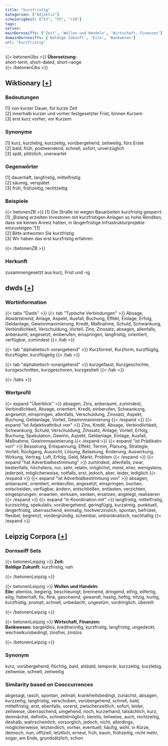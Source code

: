 ```yaml
---
title: "kurzfristig"
kategorien: ["Adjektiv"]
schwierigkeit: ["k3", "h5", "r10"]
tags:
series:
mainDornseiffs: ['Zeit', 'Wollen und Handeln', 'Wirtschaft, Finanzen']
domainDornseiffs: ['Baldige Zukunft', 'Eile', 'Bankwesen']
url: "kurzfristig"
---
```


{{< betonenÜbs >}}
**Übersetzung:**  
short-term, short-dated, short-range  
{{< /betonenÜbs >}}

## Wiktionary [[+](https://de.wiktionary.org/wiki/kurzfristig)]

### Bedeutungen
[1] von kurzer Dauer, für kurze Zeit  
[2] innerhalb kurzer und vorher festgesetzter Frist, binnen Kurzem  
[3] erst kurz vorher, vor Kurzem  

### Synonyme
[1] kurz, kurzlebig, kurzzeitig, vorübergehend, zeitweilig, fürs Erste  
[2] bald, früh, postwendend, schnell, sofort, unverzüglich  
[3] spät, plötzlich, unerwartet  

### Gegenwörter
[1] dauerhaft, langfristig, mittelfristig  
[2] säumig, verspätet  
[3] früh, frühzeitig, rechtzeitig  

### Beispiele
{{< betonenZB >}}
[1] Die Straße ist wegen Bauarbeiten kurzfristig gesperrt.  
[1] „Bislang erzielten Investoren mit kurzfristigen Anlagen so hohe Renditen, dass sie keinen Anreiz hatten, in längerfristige Infrastrukturprojekte einzusteigen.“[1]  
[2] Bitte antworten Sie kurzfristig.  
[3] Wir haben das erst kurzfristig erfahren.  

{{< /betonenZB >}}
### Herkunft
zusammengesetzt aus kurz, Frist und -ig  



## dwds [[+](https://www.dwds.de/wb/kurzfristig)]

### Wortinformation
{{< tabs "Dwds" >}}
{{< tab "Typische Verbindungen" >}}
Absage, Abwärtstrend, Anlage, Aspekt, Ausfall, Buchung, Effekt, Einlage, Erfolg, Geldanlage, Gewinnmaximierung, Kredit, Maßnahme, Schuld, Schwankung, Verbindlichkeit, Verschuldung, Vorteil, Zins, Zinssatz, absagen, allenfalls, anberaumt, angesetzt, einberufen, einspringen, langfristig, orientiert, verfügbar, zumindest
{{< /tab >}}

{{< tab "alphabetisch vorangehend" >}}
Kurzformel, Kurzform, kurzflüglig, Kurzflügler, kurzflügelig
{{< /tab >}}

{{< tab "alphabetisch vorangehend" >}}
kurzgefasst, Kurzgeschichte, kurzgeschnitten, kurzgeschoren, kurzgestielt
{{< /tab >}}

{{< /tabs >}}

### Wortprofil
{{< expand "Überblick" >}} absagen, Zins, anberaumt, zumindest, Verbindlichkeit, Absage, orientiert, Kredit, einberufen, Schwankung, angesetzt, einspringen, allenfalls, Verschuldung, Zinssatz, Aspekt, Buchung, Geldanlage, Vorteil, Gewinnmaximierung {{< /expand >}}
{{< expand "ist Adjektivattribut von" >}} Zins, Kredit, Absage, Verbindlichkeit, Schwankung, Schuld, Verschuldung, Zinssatz, Anlage, Vorteil, Erfolg, Buchung, Spekulation, Gewinn, Aspekt, Geldanlage, Einlage, Ausfall, Maßnahme, Gewinnmaximierung {{< /expand >}}
{{< expand "ist Prädikativ von" >}} Besserung, Entspannung, Effekt, Termin, Planung, Strategie, Vorteil, Rückgang, Aussicht, Lösung, Belastung, Änderung, Auswirkung, Wirkung, Vertrag, Luft, Erfolg, Geld, Markt, Problem {{< /expand >}}
{{< expand "hat Adverbialbestimmung" >}} zumindest, allenfalls, zwar, bestenfalls, höchstens, nur, sehr, relativ, möglichst, meist, eher, wenigstens, jederzeit, möglicherweise, notfalls, erst, jedoch, aber, leider, lediglich {{< /expand >}}
{{< expand "ist Adverbialbestimmung von" >}} absagen, anberaumt, orientiert, einberufen, angesetzt, einspringen, buchen, entscheiden, verfügbar, ändern, entschließen, entlasten, verzichten, eingesprungen, erwarten, wirksam, senken, ersetzen, angelegt, realisieren {{< /expand >}}
{{< expand "in Koordination mit" >}} langfristig, mittelfristig, kurzsichtig, spekulativ, vorübergehend, geringfügig, kurzatmig, punktuell, längerfristig, überraschend, einmalig, hochverzinslich, spontan, befristet, flexibel, begrenzt, vordergründig, scheinbar, unbürokratisch, nachhaltig {{< /expand >}}

## Leipzig Corpora [[+](https://corpora.uni-leipzig.de/en/res?word=kurzfristig&corpusId=deu_newscrawl-public_2018)]

### Dornseiff Sets
{{< betonenLeipzig >}}
**Zeit:**  
**Baldige Zukunft:** kurzfristig, nah  

{{< /betonenLeipzig >}}


{{< betonenLeipzig >}}
**Wollen und Handeln:**  
**Eile:** atemlos, begierig, beschleunigt, brennend, dringend, eifrig, eilfertig, eilig, fieberhaft, fix, flink, geschwind, gewandt, hastig, heftig, hitzig, hurtig, kurzfristig, prompt, schnell, unbedacht, ungestüm, vordringlich, übereilt  

{{< /betonenLeipzig >}}


{{< betonenLeipzig >}}
**Wirtschaft, Finanzen:**  
**Bankwesen:** bargeldlos, kreditwürdig, kurzfristig, langfristig, ungedeckt, wechselkursbedingt, zinsfrei, zinslos  

{{< /betonenLeipzig >}}

### Synonym
kurz, vorübergehend, flüchtig, bald, alsbald, temporär, kurzzeitig, kurzlebig, zeitweise, schnell, zeitweilig


### Similarity based on Cooccurrences
abgesagt, rasch, spontan, zeitnah, krankheitsbedingt, zunächst, absagen, kurzzeitig, langfristig, verschoben, vorübergehend, schnell, bald, mittelfristig, erst, ebenfalls, vorerst, zwischenzeitlich, sofort, leider, zeitweise, überraschend, umgehend, noch, kurzerhand, tatsächlich, kurz, demnächst, definitiv, schnellstmöglich, bereits, teilweise, auch, rechtzeitig, deshalb, wahrscheinlich, vorsorglich, jedoch, nicht, allerdings, möglicherweise, letztendlich, vorher, eventuell, häufig, wohl, in Kürze, dennoch, nun, offiziell, letztlich, erneut, früh, kaum, frühzeitig, nicht mehr, sogar, am Ende, grundsätzlich, schon

